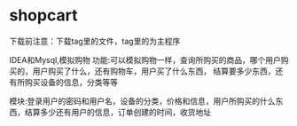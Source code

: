 # shopcart

下载前注意：下载tag里的文件，tag里的为主程序

IDEA和Mysql,模拟购物
功能:可以模拟购物一样，查询所购买的商品，哪个用户购买的，用户购买了什么，还有购物车，用户买了什么东西，
结算要多少东西，还有所购买设备的信息，分类等等
  
模块:登录用户的密码和用户名，设备的分类，价格和信息，用户所购买的什么东西，结算多少还有用户的信息，订单创建的时间，收货地址
